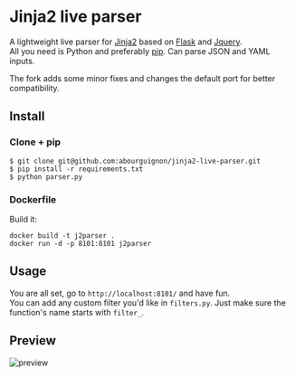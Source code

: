 # Jinja2 live parser

A lightweight live parser for [Jinja2](http://jinja.pocoo.org/docs/dev/) based on [Flask](http://flask.pocoo.org/) and [Jquery](http://jquery.com/).  
All you need is Python and preferably [pip](https://pypi.python.org/pypi/pip). Can parse JSON and YAML inputs.

The fork adds some minor fixes and changes the default port for better compatibility. 

## Install

### Clone + pip

    $ git clone git@github.com:abourguignon/jinja2-live-parser.git
    $ pip install -r requirements.txt
    $ python parser.py

### Dockerfile

Build it:

    docker build -t j2parser .
    docker run -d -p 8101:8101 j2parser



## Usage

You are all set, go to `http://localhost:8101/` and have fun.  
You can add any custom filter you'd like in `filters.py`.  Just make sure the function's name starts with `filter_`.


## Preview

![preview](http://i.imgur.com/T65xjAf.png)
